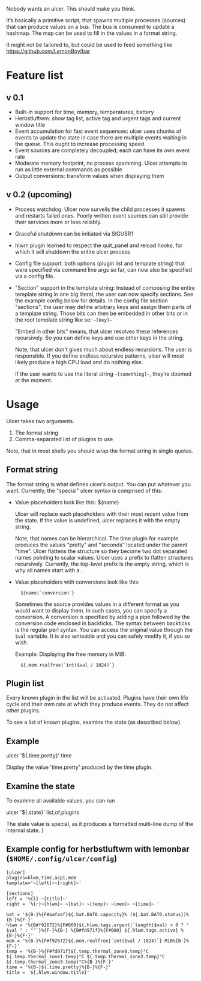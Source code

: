 Nobody wants an ulcer. This should make you think.

It’s basically a primitive script, that spawns multiple processes (sources)
that can produce values on a bus. The bus is consumed to update a hashmap. The
map can be used to fill in the values in a format string.

It might not be tailored to, but could be used to feed something like
https://github.com/LemonBoy/bar

Feature list
============

v 0.1
-----
* Built-in support for time, memory, temperatures, battery
* Herbstluftwm: show tag list, active tag and urgent tags and current window
  title
* Event accumulation for fast event sequences: ulcer uses chunks of events to
  update the state in case there are multiple events waiting in the queue. This
  ought to increase processing speed.
* Event sources are completely decoupled; each can have its own event rate
* Moderate memory footprint, no process spamming. Ulcer attempts to run as
  little external commands as possible
* Output conversions: transform values when displaying them

v 0.2 (upcoming)
----------------
* Process watchdog: Ulcer now surveils the child processes it spawns and
  restarts failed ones. Poorly written event sources can still provide their
  services more or less reliably.
* Graceful shutdown can be initiated via SIGUSR1
* hlwm plugin learned to respect the quit_panel and reload hooks, for which it
  will shutdown the entire ulcer process
* Config file support: both options (plugin list and template string) that were
  specified via command line args so far, can now also be specified via a
  config file.
* "Section" support in the template string: Instead of composing the entire
  template string in one big literal, the user can now specify sections. See the
  example config below for details. In the config file section "sections", the
  user may define arbitrary keys and assign them parts of a template string.
  Those bits can then be embedded in other bits or in the root template string
  like so: `~[key]~`

  "Embed in other bits" means, that ulcer resolves these references
  recursively.  So you can define keys and use other keys in the string.

  Note, that ulcer don't gives much about endless recursions. The user is
  responsible. If you define endless recursive patterns, ulcer will most likely
  produce a high CPU load and do nothing else.

  If the user wants to use the literal string `~[something]~`, they’re doomed at
  the moment.

Usage
=====

Ulcer takes two arguments.

1. The format string
2. Comma-separated list of plugins to use

Note, that in most shells you should wrap the format string in single quotes.

Format string
-------------
The format string is what defines ulcer’s output. You can put whatever you want.
Currently, the "special" ulcer syntax is comprised of this:

* Value placeholders look like this: ${name}

  Ulcer will replace such placeholders with their most recent value from the
  state. If the value is undefined, ulcer replaces it with the empty string.

  Note, that names can be hierarchical. The time plugin for example produces the
  values "pretty" and "seconds" located under the parent "time". Ulcer flattens
  the structure so they become two dot separated names pointing to scalar
  values. Ulcer uses a prefix to flatten structures recursively. Currently, the
  top-level prefix is the empty string, which is why all names start with a .

* Value placeholders with conversions look like this:
  ```
    ${name|`conversion`}
  ```

  Sometimes the source provides values in a different format as you would want
  to display them. In such cases, you can specify a conversion. A conversion is
  specified by adding a pipe followed by the conversion code enclosed in
  backticks. The syntax between backticks is the regular perl syntax. You can
  access the original value through the `$val` variable. It is also writeable
  and you can safely modify it, if you so wish.

  Example: Displaying the free memory in MiB:

  ```
    ${.mem.realfree|`int($val / 1024)`}
  ```

Plugin list
-----------
Every known plugin in the list will be activated. Plugins have their own life
cycle and their own rate at which they produce events. They do not affect other
plugins.

To see a list of known plugins, examine the state (as described below).

Example
-------

ulcer '${.time.pretty}' time

Display the value 'time.pretty' produced by the time plugin.

Examine the state
-----------------
To examine all available values, you can run

ulcer '${.state}' list,of,plugins

The state value is special, as it produces a formatted multi-line dump of the
internal state.
}

Example config for herbstluftwm with lemonbar (`$HOME/.config/ulcer/config`)
---------------------------------------------

```
[ulcer]
plugins=hlwm,time,acpi,mem
template='~[left]~~[right]~'

[sections]
left = '%{l} ~[title]~'
right = '%{r}~[hlwm]~ ~[bat]~ ~[temp]~ ~[mem]~ ~[time]~ '

bat = '${B-}%{F#aafaaf}${.bat.BAT0.capacity}% (${.bat.BAT0.status})%{B-}%{F-}'
hlwm = '%{B#f92672}%{F#000}${.hlwm.tags.urgent|`length($val) > 0 ? " $val " : ""`}%{F-}%{B-} %{B#fd971f}%{F#000} ${.hlwm.tags.active} %{B-}%{F-}'
mem = '%{B-}%{F#f92672}${.mem.realfree|`int($val / 1024)`} MiB%{B-}%{F-}'
temp = '%{B-}%{F#fd971f}${.temp.thermal_zone0.temp}°C ${.temp.thermal_zone1.temp}°C ${.temp.thermal_zone2.temp}°C ${.temp.thermal_zone3.temp}°C%{B-}%{F-}'
time = '%{B-}${.time.pretty}%{B-}%{F-}'
title = '${.hlwm.window.title}'
```

